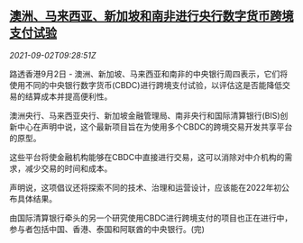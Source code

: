<!--1630575062000-->
[澳洲、马来西亚、新加坡和南非进行央行数字货币跨境支付试验](https://cn.reuters.com/article/au-my-sg-sa-cen-digital-currencies-0902-idCNKBS2FY0SQ)
------

<div><i>2021-09-02T09:28:51Z</i></div><p>路透香港9月2日 - 澳洲、新加坡、马来西亚和南非的中央银行周四表示，它们将使用不同的中央银行数字货币(CBDC)进行跨境支付试验，以评估这是否能降低交易的结算成本并提高便利性。</p><p>澳洲央行、马来西亚央行、新加坡金融管理局、南非央行和国际清算银行(BIS)创新中心在声明中说，这个最新项目旨在为使用多个CBDC的跨境交易开发共享平台的原型。</p><p>这些平台将使金融机构能够在CBDC中直接进行交易，这可以消除对中介机构的需求，减少交易的时间和成本。</p><p>声明说，这项倡议还将探索不同的技术、治理和运营设计，应该能在2022年初公布具体结果。</p><p>由国际清算银行牵头的另一个研究使用CBDC进行跨境支付的项目也正在进行中，参与者包括中国、香港、泰国和阿联酋的中央银行。(完)</p>

